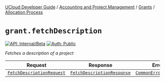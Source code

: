 [UCloud Developer Guide](/docs/developer-guide/README.md) / [Accounting and Project Management](/docs/developer-guide/accounting-and-projects/README.md) / [Grants](/docs/developer-guide/accounting-and-projects/grants/README.md) / [Allocation Process](/docs/developer-guide/accounting-and-projects/grants/grants.md)

# `grant.fetchDescription`

[![API: Internal/Beta](https://img.shields.io/static/v1?label=API&message=Internal/Beta&color=red&style=flat-square)](/docs/developer-guide/core/api-conventions.md)
[![Auth: Public](https://img.shields.io/static/v1?label=Auth&message=Public&color=informational&style=flat-square)](/docs/developer-guide/core/types.md#role)


_Fetches a description of a project_

| Request | Response | Error |
|---------|----------|-------|
|<code><a href='#fetchdescriptionrequest'>FetchDescriptionRequest</a></code>|<code><a href='#fetchdescriptionresponse'>FetchDescriptionResponse</a></code>|<code><a href='/docs/reference/dk.sdu.cloud.CommonErrorMessage.md'>CommonErrorMessage</a></code>|



